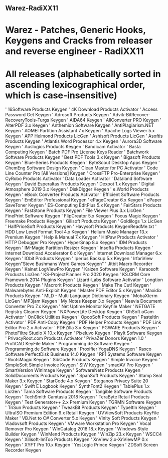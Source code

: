   ##   Warez-RadiXX11
  # Warez - Patches, Generic Hooks, Keygens and Cracks from releaser and reverse engineer - RadiXX11
 
  # All releases (alphabetically sorted in ascending lexicographical order, which is case-insensitive)

' 16Software Products Keygen
' 4K Download Products Activator
' Access Password Get Keygen
' Adrosoft Products Keygen
' Advik-BitRecover-RecoveryTools-Turgs Keygen
' AIDA64 Keygen
' AllConverter PRO Keygen
' AlterPDF 3.x Keygen
' Anthemion Software Keygen
' AntiPlagiarism.NET Keygen
' AOMEI Partition Assistant 7.x Keygen
' Apache Logs Viewer 5.x Keygen
' APP Helmond Products LicGen
' Ashisoft Products LicGen
' Asoftis Products Keygen
' Atlantis Word Processor 4.x Keygen
' Aurora3D Software Keygen
' Auslogics Products Keygen
' Bandicam Activator
' Basta Computing Keygen
' Batch PDF Pro License Keys Reader
' Batchwork Software Products Keygen
' Best PDF Tools 3.x Keygen
' Bigasoft Products Keygen
' Blue-Series Products Keygen
' ByteScout Desktop Apps Keygen
' ChemEng Software Design Keygen
' Clean Master for PC Activator
' Code Line Counter Pro [All Versions] Keygen
' CrossFTP Pro-Enterprise Keygen
' CyRobo Products Activator
' Data Loader Activator
' Dataland Software Keygen
' David Esperaltas Products Keygen
' Dexpot 1.x Keygen
' Digital Atmosphere 2019 3.x Keygen
' DiskDigger Keygen
' e.World Products Keygen
' eBook Converter Products Activator
' Efficient Software Products Keygen
' EmEditor Professional Keygen
' ePageCreator 6.x Keygen
' ePaper SaveToner Keygen
' ES-Computing EditPlus 5.x Keygen
' FairStars Products Keygen
' FastStone Products Keygen
' File Viewer Plus 3.x LicGen
' FinePrint Software Keygen
' FlipCreator 5.x Keygen
' Focus Magic Keygen
' Freemake Products Keygen
' Gilisoft Products Keygen
' Goldilogs 1.x LicGen
' HalfPriceSoft Products Keygen
' Havysoft Products KeygenReadMe.txt
' HDD Low Level Format Tool 4.x Keygen
' Helium Music Manager 13.x Premium Keygen
' Help & Manual 7.x Keygen
' HitPaw Products Activator
' HTTP Debugger Pro Keygen
' HyperSnap 8.x Keygen
' IDM Products Keygen
' IM-Magic Partition Resizer Keygen
' Insofta Products Keygen
' Internet Download Accelerator 6.x Keygen
' Internet Download Manager 6.x Keygen
' IObit Products Keygen
' Iperius Backup 5.x Keygen
' IrfanView Keygen"Steve Bushmans Word Games Keygen"
' Jitbit Macro Recorder Keygen
' Kainet LogViewPro Keygen
' Kaizen Software Keygen
' Karaosoft Products LicGen
' KS-ProjectPlanner Pro 2020 Keygen
' KS.CRM Core Framework 2014 Plugins Keygen
' Lizard-Labs Software Activator
' Longtion Products Keygen
' Macrorit Products Keygen
' Make The Cut! Keygen
' Malwarebytes Anti-Exploit Keygen
' Master PDF Editor 5.x Keygen
' Maxidix Products Keygen
' MLD - Multi Language Dictionary Keygen
' MobaXterm LicGen
' MP3jam Keygen
' My Notes Keeper 3.x Keygen
' Neevia Document Converter Pro 7.x Keygen
' Net Uptime Monitor Keyfile Maker
' NETGATE Registry Cleaner Keygen
' NXPowerLite Desktop Keygen
' OhSoft oCam Activator
' OnClick Utilities Keygen
' OpooSoft Products Keygen
' PasteItIn Activator
' PDF Anti-Copy Keygen
' PDF Helper Products Keygen
' PDF Link Editor Pro 2.x Activator
' PDFZilla 3.x Keygen
' PGWARE Products Keygen
' PhotoFiltre Studio X 10.x Keygen
' Pixeluvo Keygen
' PlayIt Software Keygen
' PrivacyRoot.com Products Activator
' PrivaZer Donors Keygen 1.0
' ProfiCAD KeyFile Maker
' Programming de Software Keygen
' Programming.de Software Keygen
' Proxifier YogaDNS Keygen
' Raxco Software PerfectDisk Business 14.0 Keygen
' RF1 Systems Software Keygen
' RootsMagic Keygen
' SibCode Products Keygen
' Simple Invoice Keygen
' SimpleSoft Simple Invoice Keygen
' SIW Keygen
' smadAV Pro Keygen
' SmartVersion WinImage Keygen
' SoftwareNetz Products Keygen
' SolidDocuments Products Keygen
' SpanSoft Products Keygen
' Stamp Seal Maker 3.x Keygen
' StarCode 4.x Keygen
' Steganos Privacy Suite 20 Keygen
' Swift E Logbook Keygen
' SynthFont2 Keygen
' TablePlus 1.x LicGen
' Tama Software Products Keygen
' Tangible Software Products Keygen
' TechSmith Camtasia 2018 Keygen
' TeraByte Retail Products Keygen
' Test Generator++ 2.x Premium Keygen
' TGRMN Software Keygen
' TriSun Products Keygen
' TweakBit Products Keygen
' TypeItIn Keygen
' UltraISO Premium Edition 9.x Retail Keygen
' UVViewSoft Products KeyFile Maker
' VB.Net to C# Converter 5.x Keygen
' Vinity Soft Products Keygen
' Vladovsoft Products Keygen
' VMware Workstation Pro Keygen
' Vocal Remover Pro Keygen
' WinCatalog 2018 18.x Keygen
' Windows Style Builder Keygen
' WinMend Products Keygen
' WinZip 23.x Keygen
' WSCC4 Keygen
' Xilisoft-ImToo Products Keygen
' XnView 2.x-XnViewMP 0.x Keygen
' XYFT Pro 10.x Keygen
' YesLogic Prince Keygen
' ZDSoft Screen Recorder Keygen
